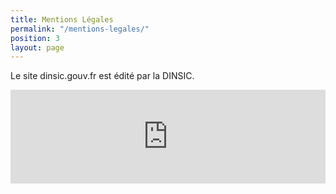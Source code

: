 ```yaml
---
title: Mentions Légales
permalink: "/mentions-legales/"
position: 3
layout: page
---
```


Le site dinsic.gouv.fr est édité par la DINSIC.

<iframe style="border: 0; width: 100%;" src="https://dinsic.innocraft.cloud/index.php?module=CoreAdminHome&action=optOut&language=fr&backgroundColor=&fontColor=&fontSize=1rem&fontFamily=%22Open%20Sans%22"></iframe>


